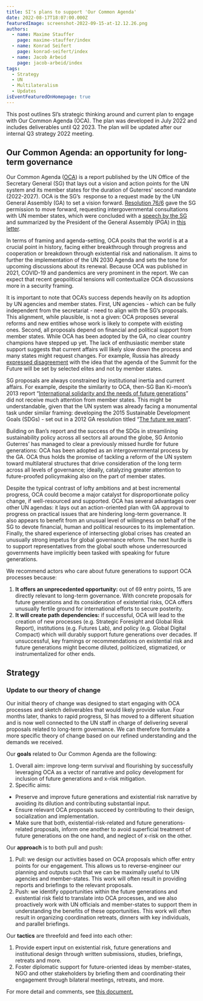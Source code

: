 ```yaml
---
title: SI's plans to support 'Our Common Agenda'
date: 2022-08-17T18:07:00.000Z
featuredImage: screenshot-2022-09-15-at-12.12.26.png
authors:
  - name: Maxime Stauffer
    page: maxime-stauffer/index
  - name: Konrad Seifert
    page: konrad-seifert/index
  - name: Jacob Arbeid
    page: jacob-arbeid/index
tags:
  - Strategy
  - UN
  - Multilateralism
  - Updates
isEventFeaturedOnHomepage: true
---
```

This post outlines SI’s strategic thinking around and current plan to engage with Our Common Agenda (OCA). The plan was developed in July 2022 and includes deliverables until Q2 2023. The plan will be updated after our internal Q3 strategy 2022 meeting.

## Our Common Agenda: an opportunity for long-term governance

Our Common Agenda ([OCA](https://www.un.org/en/content/common-agenda-report/assets/pdf/Common_Agenda_Report_English.pdf)) is a report published by the UN Office of the Secretary General (SG) that lays out a vision and action points for the UN system and its member states for the duration of Guterres' second mandate (2022-2027). OCA is the SG’s  response to a request made by the UN General Assembly (GA) to set a vision forward. [Resolution 76/6](https://documents-dds-ny.un.org/doc/UNDOC/GEN/N21/342/14/PDF/N2134214.pdf?OpenElement) gave the SG permission to move forward, requesting intergovernmental consultations with UN member states, which were concluded with a [speech by the SG](https://www.un.org/sg/en/node/262325) and summarized by the President of the General Assembly (PGA) in [this letter](https://www.un.org/pga/76/2022/05/20/letter-from-the-president-of-the-general-assembly-final-oca-summary/).

In terms of framing and agenda-setting, OCA posits that the world is at a crucial point in history, facing either breakthrough through progress and cooperation or breakdown through existential risk and nationalism. It aims to further the implementation of the UN 2030 Agenda and sets the tone for upcoming discussions about its renewal. Because OCA was published in 2021, COVID-19 and pandemics are very prominent in the report. We can expect that recent geopolitical tensions will contextualize OCA discussions more in a security framing.

It is important to note that OCA’s success depends heavily on its adoption by UN agencies and member states. First, UN agencies - which can be fully independent from the secretariat - need to align with the SG’s proposals. This alignment, while plausible, is not a given: OCA proposes several reforms and new entities whose work is likely to compete with existing ones. Second, all proposals depend on financial and political support from member states. While OCA has been adopted by the GA, no clear country champions have stepped up yet. The lack of enthusiastic member state support suggests that current affairs will likely slow down the process and many states might request changes. For example, Russia has already [expressed disagreement](https://docs.google.com/document/d/1rdtRi6t96ogCup40MgcftaW6CZS7TnpFJ4eNKdCNMeA/edit#heading=h.qy0h6t1qs6hy) with the idea that the agenda of the Summit for the Future will be set by selected elites and not by member states. 

SG proposals are always constrained by institutional inertia and current affairs. For example, despite the similarity to OCA, then-SG Ban Ki-moon’s 2013 report “[International solidarity and the needs of future generations](https://documents-dds-ny.un.org/doc/UNDOC/GEN/N13/428/45/PDF/N1342845.pdf?OpenElement)” did not receive much attention from member states. This might be understandable, given that the UN system was already facing a monumental task under similar framing: developing the 2015 Sustainable Development Goals (SDGs) - set out in a 2012 GA resolution titled “[The future we want](https://www.un.org/ga/search/view_doc.asp?symbol=A/RES/66/288&Lang=E)”.

Building on Ban’s report and the success of the SDGs in streamlining sustainability policy across all sectors all around the globe, SG Antonio Guterres’ has managed to clear a previously missed hurdle for future generations: OCA has been adopted as an intergovernmental process by the GA. OCA thus holds the promise of tackling a reform of the UN system toward multilateral structures that drive consideration of the long term across all levels of governance; ideally, catalyzing greater attention to future-proofed policymaking also on the part of member states.

Despite the typical contrast of lofty ambitions and at best incremental progress, OCA could become a major catalyst for disproportionate policy change, if well-resourced and supported. OCA has several advantages over other UN agendas: it lays out an action-oriented plan with GA approval to progress on practical issues that are hindering long-term governance. It also appears to benefit from an unusual level of willingness on behalf of the SG to devote financial, human and political resources to its implementation. Finally, the shared experience of intersecting global crises has created an unusually strong impetus for global governance reform. The next hurdle is to support representatives from the global south whose underresourced governments have implicitly been tasked with speaking for future generations.

We recommend actors who care about future generations to support OCA processes because:

1. **It offers an unprecedented opportunity:** out of 69 entry points, 15 are directly relevant to long-term governance. With concrete proposals for future generations and its consideration of existential risks, OCA offers unusually fertile ground for international efforts to secure posterity.
2. **It will create path dependencies:** if successful, OCA will lead to the creation of new processes (e.g. Strategic Foresight and Global Risk Report), institutions (e.g. Futures Lab), and policy (e.g. Global Digital Compact) which will durably support future generations over decades. If unsuccessful, key framings or recommendations on existential risk and future generations might become diluted, politicized, stigmatized, or instrumentalized for other ends.

## Strategy

### Update to our theory of change

Our initial theory of change was designed to start engaging with OCA processes and sketch deliverables that would likely provide value. Four months later, thanks to rapid progress, SI has moved to a different situation and is now well connected to the UN staff in charge of delivering several proposals related to long-term governance. We can therefore formulate a more specific theory of change based on our refined understanding and the demands we received.

Our **goals** related to Our Common Agenda are the following:

1. Overall aim: improve long-term survival and flourishing by successfully leveraging OCA as a vector of narrative and policy development for inclusion of future generations and x-risk mitigation.
2. Specific aims:
  * Preserve and improve future generations and existential risk narrative by avoiding its dilution and contributing substantial input.
  * Ensure relevant OCA proposals succeed by contributing to their design, socialization and implementation.
  * Make sure that both, existential-risk-related and future generations-related proposals, inform one another to avoid superficial treatment of future generations on the one hand, and neglect of x-risk on the other.

Our **approach** is to both pull and push:

1. Pull: we design our activities based on OCA proposals which offer entry points for our engagement. This allows us to reverse-engineer our planning and outputs such that we can be maximally useful to UN agencies and member-states. This work will often result in providing reports and briefings to the relevant proposals.
2. Push: we identify opportunities within the future generations and existential risk field to translate into OCA processes, and we also proactively work with UN officials and member-states to support them in understanding the benefits of these opportunities. This work will often result in organizing coordination retreats, dinners with key individuals, and parallel briefings.

Our **tactics** are threefold and feed into each other:

1. Provide expert input on existential risk, future generations and institutional design through written submissions, studies, briefings, retreats and more. 
2. Foster diplomatic support for future-oriented ideas by member-states, NGO and other stakeholders by briefing them and coordinating their engagement through bilateral meetings, retreats, and more.

For more detail and comments, see [this document.](https://docs.google.com/document/d/190UesWJftZdlL20kfylXnxYJ-VQnJTpBJwzQt5ZAxXk/)
